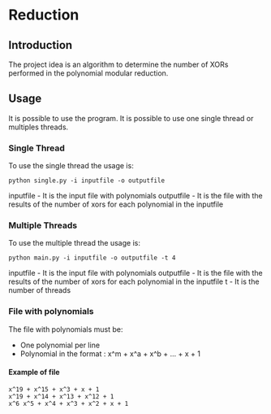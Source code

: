 # Reduction

## Introduction
The project idea is an algorithm to determine the number of XORs performed in the polynomial modular reduction. 

## Usage
It is possible to use the program. It is possible to use one single thread or multiples threads. 

### Single Thread
To use the single thread the usage is:
<pre><code>python single.py -i inputfile -o outputfile</code></pre>
inputfile - It is the input file with polynomials 
outputfile - It is the file with the results of the number of xors for each polynomial in the inputfile

### Multiple Threads
To use the multiple thread the usage is:
<pre><code>python main.py -i inputfile -o outputfile -t 4</code></pre>
inputfile - It is the input file with polynomials 
outputfile - It is the file with the results of the number of xors for each polynomial in the inputfile
t - It is the number of threads

### File with polynomials
The file with polynomials must be:
- One polynomial per line
- Polynomial in the format : x^m + x^a + x^b + ... + x + 1
#### Example of file 
```
x^19 + x^15 + x^3 + x + 1
x^19 + x^14 + x^13 + x^12 + 1
x^6 x^5 + x^4 + x^3 + x^2 + x + 1
```
